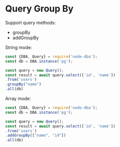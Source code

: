 # Query Group By

Support query methods:
* groupBy
* addGroupBy

String mode:
```js
const {DBA, Query} = require('node-dba');
const db = DBA.instance('pg');

const query = new Query();
const result = await query.select(['id', 'name'])
.from('users')
.groupBy("name")
.all(db)
```
Array mode:
```js
const {DBA, Query} = require('node-dba');
const db = DBA.instance('pg');

const query = new Query();
const result = await query.select(['id', 'name'])
.from('users')
.addGroupBy(["name", "id"])
.all(db)
```